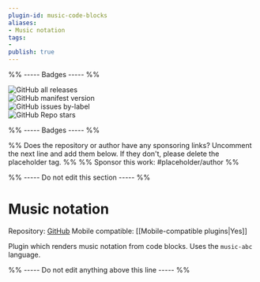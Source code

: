 ```yaml
---
plugin-id: music-code-blocks
aliases:
- Music notation
tags: 
- 
publish: true
---
```


%% ----- Badges ----- %%

![GitHub all releases](https://img.shields.io/github/downloads/TilBlechschmidt/obsidian-plugin-abcjs/total?color=573E7A&logo=github&style=for-the-badge)   
![GitHub manifest version](https://img.shields.io/github/manifest-json/v/TilBlechschmidt/obsidian-plugin-abcjs?color=573E7A&logo=github&style=for-the-badge)   
![GitHub issues by-label](https://img.shields.io/github/issues/TilBlechschmidt/obsidian-plugin-abcjs/help%20wanted?color=573E7A&logo=github&style=for-the-badge)   
![GitHub Repo stars](https://img.shields.io/github/stars/TilBlechschmidt/obsidian-plugin-abcjs?color=573E7A&logo=github&style=for-the-badge)

%% ----- Badges ----- %%

%% Does the repository or author have any sponsoring links? Uncomment the next line and add them below. If they don't, please delete the placeholder tag. %%
%% Sponsor this work: #placeholder/author %%

%% ----- Do not edit this section ----- %%

# Music notation

Repository: [GitHub](https://github.com/TilBlechschmidt/obsidian-plugin-abcjs)
Mobile compatible: [[Mobile-compatible plugins|Yes]]

Plugin which renders music notation from code blocks. Uses the `music-abc` language.

%% ----- Do not edit anything above this line ----- %% 

